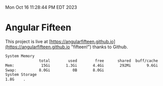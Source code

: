 Mon Oct 16 11:28:44 PM EDT 2023

# Angular Fifteen


This project is live at [https://angularfifteen.github.io](https://angularfifteen.github.io "fifteen!") thanks to Github.

```bash
System Memory
               total        used        free      shared  buff/cache   available
Mem:            15Gi       1.3Gi       4.4Gi       292Mi       9.6Gi        13Gi
Swap:          8.0Gi          0B       8.0Gi
System Storage
1.8G	.
```
```bash
